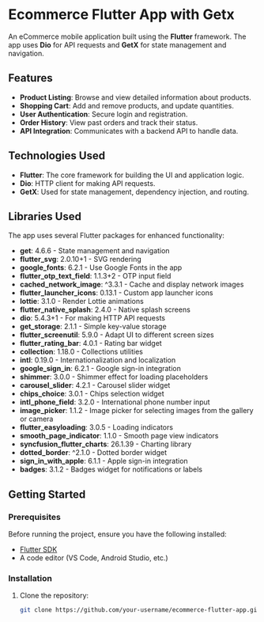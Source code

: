 # Ecommerce Flutter App with Getx

An eCommerce mobile application built using the **Flutter** framework. The app uses **Dio** for API requests and **GetX** for state management and navigation.

## Features

- **Product Listing**: Browse and view detailed information about products.
- **Shopping Cart**: Add and remove products, and update quantities.
- **User Authentication**: Secure login and registration.
- **Order History**: View past orders and track their status.
- **API Integration**: Communicates with a backend API to handle data.

## Technologies Used

- **Flutter**: The core framework for building the UI and application logic.
- **Dio**: HTTP client for making API requests.
- **GetX**: Used for state management, dependency injection, and routing.

## Libraries Used

The app uses several Flutter packages for enhanced functionality:

- **get**: 4.6.6 - State management and navigation
- **flutter_svg**: 2.0.10+1 - SVG rendering
- **google_fonts**: 6.2.1 - Use Google Fonts in the app
- **flutter_otp_text_field**: 1.1.3+2 - OTP input field
- **cached_network_image**: ^3.3.1 - Cache and display network images
- **flutter_launcher_icons**: 0.13.1 - Custom app launcher icons
- **lottie**: 3.1.0 - Render Lottie animations
- **flutter_native_splash**: 2.4.0 - Native splash screens
- **dio**: 5.4.3+1 - For making HTTP API requests
- **get_storage**: 2.1.1 - Simple key-value storage
- **flutter_screenutil**: 5.9.0 - Adapt UI to different screen sizes
- **flutter_rating_bar**: 4.0.1 - Rating bar widget
- **collection**: 1.18.0 - Collections utilities
- **intl**: 0.19.0 - Internationalization and localization
- **google_sign_in**: 6.2.1 - Google sign-in integration
- **shimmer**: 3.0.0 - Shimmer effect for loading placeholders
- **carousel_slider**: 4.2.1 - Carousel slider widget
- **chips_choice**: 3.0.1 - Chips selection widget
- **intl_phone_field**: 3.2.0 - International phone number input
- **image_picker**: 1.1.2 - Image picker for selecting images from the gallery or camera
- **flutter_easyloading**: 3.0.5 - Loading indicators
- **smooth_page_indicator**: 1.1.0 - Smooth page view indicators
- **syncfusion_flutter_charts**: 26.1.39 - Charting library
- **dotted_border**: ^2.1.0 - Dotted border widget
- **sign_in_with_apple**: 6.1.1 - Apple sign-in integration
- **badges**: 3.1.2 - Badges widget for notifications or labels

## Getting Started

### Prerequisites

Before running the project, ensure you have the following installed:

- [Flutter SDK](https://flutter.dev/docs/get-started/install)
- A code editor (VS Code, Android Studio, etc.)

### Installation

1. Clone the repository:

   ```bash
   git clone https://github.com/your-username/ecommerce-flutter-app.git
